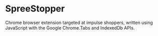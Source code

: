 # SpreeStopper
Chrome browser extension targeted at impulse shoppers, written using JavaScript with the Google Chrome.Tabs and IndexedDb APIs. 
